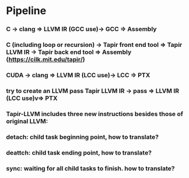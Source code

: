 # Pipeline
### C -> clang => LLVM IR (GCC use)-> GCC => Assembly
### C (including loop or recursion) -> Tapir front end tool => Tapir LLVM IR -> Tapir back end tool => Assembly (https://cilk.mit.edu/tapir/)
### CUDA -> clang => LLVM IR (LCC use)-> LCC => PTX

### try to create an LLVM pass Tapir LLVM IR -> pass => LLVM IR (LCC use)v=> PTX


### Tapir-LLVM includes three new instructions besides those of original LLVM:
### detach: child task beginning point, how to translate? 
### deattch: child task ending point, how to translate?
### sync: waiting for all child tasks to finish. how to translate?

